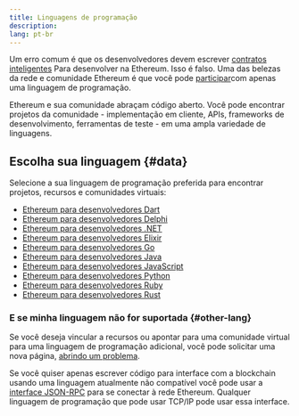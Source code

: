 ```yaml
---
title: Linguagens de programação
description:
lang: pt-br
---
```


Um erro comum é que os desenvolvedores devem escrever [contratos inteligentes](/developers/docs/smart-contracts/) Para desenvolver na Ethereum. Isso é falso. Uma das belezas da rede e comunidade Ethereum é que você pode [participar](/community/)com apenas uma linguagem de programação.

Ethereum e sua comunidade abraçam código aberto. Você pode encontrar projetos da comunidade - implementação em cliente, APIs, frameworks de desenvolvimento, ferramentas de teste - em uma ampla variedade de linguagens.

## Escolha sua linguagem {#data}

Selecione a sua linguagem de programação preferida para encontrar projetos, recursos e comunidades virtuais:

- [Ethereum para desenvolvedores Dart](/developers/docs/programming-languages/dart/)
- [Ethereum para desenvolvedores Delphi](/developers/docs/programming-languages/delphi/)
- [Ethereum para desenvolvedores .NET](/developers/docs/programming-languages/dot-net/)
- [Ethereum para desenvolvedores Elixir](/developers/docs/programming-languages/elixir/)
- [Ethereum para desenvolvedores Go](/developers/docs/programming-languages/golang/)
- [Ethereum para desenvolvedores Java](/developers/docs/programming-languages/java/)
- [Ethereum para desenvolvedores JavaScript](/developers/docs/programming-languages/javascript/)
- [Ethereum para desenvolvedores Python](/developers/docs/programming-languages/python/)
- [Ethereum para desenvolvedores Ruby](/developers/docs/programming-languages/ruby/)
- [Ethereum para desenvolvedores Rust](/developers/docs/programming-languages/rust/)

### E se minha linguagem não for suportada {#other-lang}

Se você deseja vincular a recursos ou apontar para uma comunidade virtual para uma linguagem de programação adicional, você pode solicitar uma nova página, [abrindo um problema](https://github.com/ethereum/ethereum-org-website/issues/new/choose).

Se você quiser apenas escrever código para interface com a blockchain usando uma linguagem atualmente não compatível você pode usar a [interface JSON-RPC](/developers/docs/apis/json-rpc/) para se conectar à rede Ethereum. Qualquer linguagem de programação que pode usar TCP/IP pode usar essa interface.
